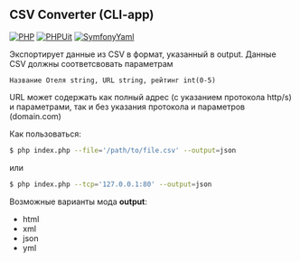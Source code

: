 ## CSV Converter (CLI-app)

[![PHP](https://img.shields.io/badge/php-%5E7.1-green.svg)]()
[![PHPUit](https://img.shields.io/badge/phpunit-%5E6.4--dev-green.svg)]()
[![SymfonyYaml](https://img.shields.io/badge/Symfony--Yaml-%5E3.2-green.svg)]()

Экспортирует данные из CSV в формат, указанный в output.
Данные CSV должны соответсвовать параметрам 

``Название Отеля string, URL string, рейтинг int(0-5)``

URL может содержать как полный адрес (с указанием протокола http/s) и параметрами, так и без указания протокола и параметров (domain.com)

Как пользоваться:

```sh
$ php index.php --file='/path/to/file.csv' --output=json 
```
или
```sh
$ php index.php --tcp='127.0.0.1:80' --output=json 
```
Возможные варианты мода **output**:
* html
* xml
* json
* yml
